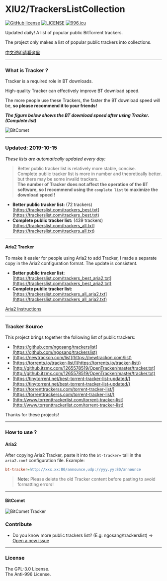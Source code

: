 # XIU2/TrackersListCollection

[![GitHub license](https://img.shields.io/github/license/XIU2/TrackersListCollection.svg?style=flat-square)](https://github.com/XIU2/TrackersListCollection/blob/master/LICENSE)
[![LICENSE](https://img.shields.io/badge/license-Anti%20996-blue.svg?style=flat-square)](https://github.com/996icu/996.ICU/blob/master/LICENSE)
[![996.icu](https://img.shields.io/badge/link-996.icu-red.svg?style=flat-square)](https://996.icu)

Updated daily! A list of popular public BitTorrent trackers.  

The project only makes a list of popular public trackers into collections.  

[中文说明请看这里](https://github.com/XIU2/TrackersListCollection/blob/master/README-ZH.md)

****

### What is Tracker ?

Tracker is a required role in BT downloads.  

High-quality Tracker can effectively improve BT download speed.  

The more people use these Trackers, the faster the BT download speed will be, **so please recommend it to your friends!**

***The figure below shows the BT download speed after using Tracker. (Complete list)***  

![BitComet](https://github.com/XIU2/TrackersListCollection/raw/master/img/en-03.png)

****

### Updated: 2019-10-15

*These lists are automatically updated every day:*

> Better public tracker list is relatively more stable, concise.  
> Complete public tracker list is more in number and theoretically better. but there may be some invalid trackers.  
> **The number of Tracker does not affect the operation of the BT software, so I recommend using the `complete list` to maximize the download speed !**

* **Better public tracker list:** (72 trackers)  
[https://trackerslist.com/trackers_best.txt](https://trackerslist.com/trackers_best.txt)
* **Complete public tracker list:** (439 trackers)  
[https://trackerslist.com/trackers_all.txt](https://trackerslist.com/trackers_all.txt)

****

#### Aria2 Tracker

To make it easier for people using Aria2 to add Tracker, I made a separate copy in the Aria2 configuration format. The update is consistent.

* **Better public tracker list:**  
[https://trackerslist.com/trackers_best_aria2.txt](https://trackerslist.com/trackers_best_aria2.txt)
* **Complete public tracker list:**  
[https://trackerslist.com/trackers_all_aria2.txt](https://trackerslist.com/trackers_all_aria2.txt)

[Aria2 Instructions](https://github.com/XIU2/TrackersListCollection#Aria2)

****

### Tracker Source

This project brings together the following list of public trackers:
* [https://github.com/ngosang/trackerslist](https://github.com/ngosang/trackerslist)
* [https://newtrackon.com/list](https://newtrackon.com/list)
* [https://torrents.io/tracker-list/](https://torrents.io/tracker-list/)
* [http://github.itzmx.com/1265578519/OpenTracker/master/tracker.txt](http://github.itzmx.com/1265578519/OpenTracker/master/tracker.txt)
* [https://tinytorrent.net/best-torrent-tracker-list-updated/](https://tinytorrent.net/best-torrent-tracker-list-updated/)
* [https://torrenttrackerss.com/torrent-tracker-list/](https://torrenttrackerss.com/torrent-tracker-list/)
* [http://www.torrenttrackerlist.com/torrent-tracker-list](http://www.torrenttrackerlist.com/torrent-tracker-list)

Thanks for these projects!

****

### How to use ?

#### Aria2

After copying Aria2 Tracker, paste it into the `bt-tracker=` tail in the `aria2.conf` configuration file. Example:
``` ini
bt-tracker=http://xxx.xx:80/announce,udp://yyy.yy:80/announce
```
> **Note:** Please delete the old Tracker content before pasting to avoid formatting errors!

****

#### BitComet

![BitComet Tracker](https://github.com/XIU2/TrackersListCollection/raw/master/img/en-02.png)

### Contribute

* Do you know more public trackers list? (E.g: ngosang/trackerslist) => [Open a new issue](https://github.com/XIU2/TrackersListCollection/issues/new)

****

### License
The GPL-3.0 License.  
The Anti-996 License.
